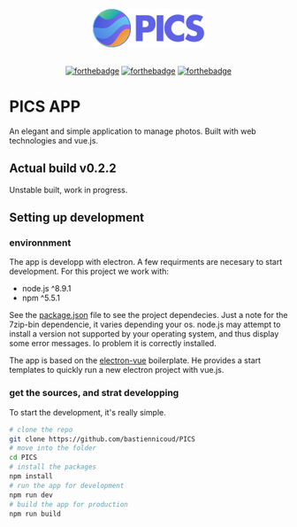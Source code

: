 <div align="center">
  <img src ="src/renderer/assets/img/logo.svg" width="40%"/><br><br>

  [![forthebadge](http://forthebadge.com/images/badges/uses-js.svg)](http://forthebadge.com)
  [![forthebadge](http://forthebadge.com/images/badges/made-with-vue.svg)](http://forthebadge.com)
  [![forthebadge](http://forthebadge.com/images/badges/winter-is-coming.svg)](http://forthebadge.com)

</div>


# PICS APP
An elegant and simple application to manage photos. Built with web technologies and vue.js.

## Actual build **v0.2.2**
Unstable built, work in progress.

## Setting up development
### environnment
The app is developp with electron. A few requirments are necesary to start development.
For this project we work with:
- node.js ^8.9.1
- npm ^5.5.1

See the [package.json](package.json) file to see the project dependecies. Just a note for the 7zip-bin dependencie, it varies depending your os. node.js may attempt to install a version not supported by your operating system, and thus display some error messages. Io problem it is correctly installed.

The app is based on the [electron-vue](https://github.com/SimulatedGREG/electron-vue) boilerplate. He provides a start templates to quickly run a new electron project with vue.js.

### get the sources, and strat developping
To start the development, it's really simple.
```bash
# clone the repo
git clone https://github.com/bastiennicoud/PICS
# move into the folder
cd PICS
# install the packages
npm install
# run the app for development
npm run dev
# build the app for production
npm run build
```